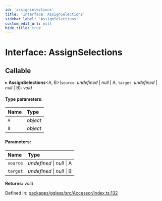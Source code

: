 ```yaml
---
id: 'assignselections'
title: 'Interface: AssignSelections'
sidebar_label: 'AssignSelections'
custom_edit_url: null
hide_title: true
---
```


# Interface: AssignSelections

## Callable

▸ **AssignSelections**<A, B\>(`source`: _undefined_ \| _null_ \| A, `target`: _undefined_ \| _null_ \| B): _void_

#### Type parameters:

| Name | Type     |
| :--- | :------- |
| `A`  | _object_ |
| `B`  | _object_ |

#### Parameters:

| Name     | Type                       |
| :------- | :------------------------- |
| `source` | _undefined_ \| _null_ \| A |
| `target` | _undefined_ \| _null_ \| B |

**Returns:** _void_

Defined in: [packages/gqless/src/Accessor/index.ts:132](https://github.com/gqless/gqless/blob/41c894a/packages/gqless/src/Accessor/index.ts#L132)
